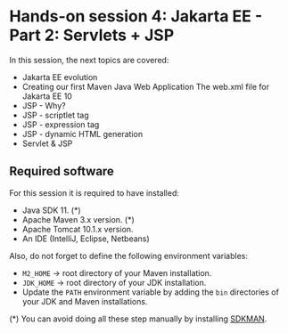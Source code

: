 
# Hands-on session 4: Jakarta EE - Part 2: Servlets + JSP


In this session, the next topics are covered:

- Jakarta EE evolution
- Creating our first Maven Java Web Application
The web.xml file for Jakarta EE 10 
- JSP - Why? 
- JSP - scriptlet tag 
- JSP - expression tag 
- JSP - dynamic HTML generation 
- Servlet & JSP



## Required software

For this session it is required to have installed:

- Java SDK 11. (*)
- Apache Maven 3.x version. (*)
- Apache Tomcat 10.1.x version.
- An IDE (IntelliJ, Eclipse, Netbeans)

Also, do not forget to define the following environment variables:

- `M2_HOME` -> root directory of your Maven installation.
- `JDK_HOME` -> root directory of your JDK installation.
- Update the `PATH` environment variable by adding the `bin` directories of your JDK and Maven installations.

(*) You can avoid doing all these step manually by installing
[SDKMAN](https://sdkman.io/).